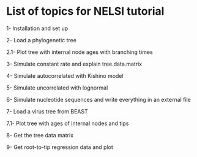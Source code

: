 List of topics for NELSI tutorial
=================================

1- Installation and set up

2- Load a phylogenetic tree

   2.1- Plot tree with internal node ages with branching times

3- Simulate constant rate and explain tree.data.matrix

4- Simulate autocorrelated with Kishino model

5- Simulate uncorrelated with lognormal

6- Simulate nucleotide sequences and write everything in an external file

7- Load a virus tree from BEAST

  7.1- Plot tree with ages of internal nodes and tips

8- Get the tree data matrix

9- Get root-to-tip regression data and plot
